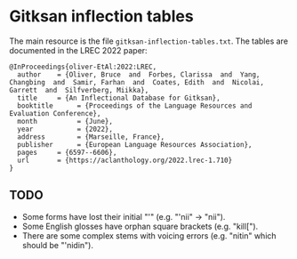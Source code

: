 # Gitksan inflection tables

The main resource is the file `gitksan-inflection-tables.txt`. The tables are documented in the LREC 2022 paper:

```
@InProceedings{oliver-EtAl:2022:LREC,
  author    = {Oliver, Bruce  and  Forbes, Clarissa  and  Yang, Changbing  and  Samir, Farhan  and  Coates, Edith  and  Nicolai, Garrett  and  Silfverberg, Miikka},
  title     = {An Inflectional Database for Gitksan},
  booktitle      = {Proceedings of the Language Resources and Evaluation Conference},
  month          = {June},
  year           = {2022},
  address        = {Marseille, France},
  publisher      = {European Language Resources Association},
  pages     = {6597--6606},
  url       = {https://aclanthology.org/2022.lrec-1.710}
}
```

## TODO

* Some forms have lost their initial "'" (e.g. "'nii" -> "nii"). 
* Some English glosses have orphan square brackets (e.g. "kill["). 
* There are some complex stems with voicing errors (e.g. "nitin" which should be "'nidin").
